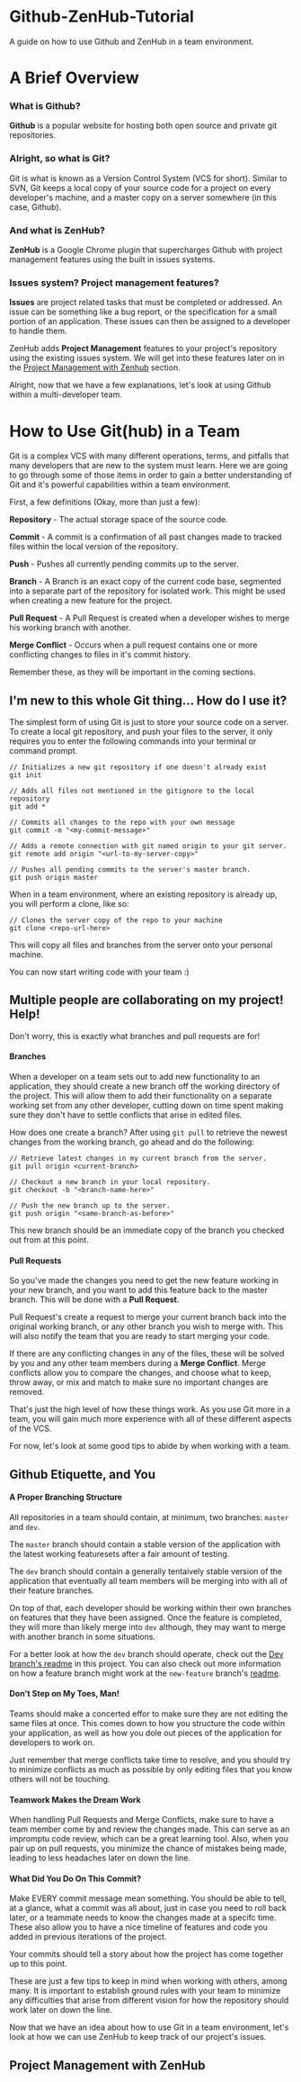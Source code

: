 # Github-ZenHub-Tutorial
A guide on how to use Github and ZenHub in a team environment.

# A Brief Overview

### What is Github?
**Github** is a popular website for hosting both open source and private git repositories. 

### Alright, so what is Git?
Git is what is known as a Version Control System (VCS for short). Similar to SVN, Git keeps a local copy of your source code for a project on every developer's machine, and a master copy on a server somewhere (in this case, Github).

### And what is ZenHub?
**ZenHub** is a Google Chrome plugin that supercharges Github with project management features using the built in issues systems.

### Issues system? Project management features?
**Issues** are project related tasks that must be completed or addressed. An issue can be something like a bug report, or the specification for a small portion of an application. These issues can then be assigned to a developer to handle them.

ZenHub adds **Project Management** features to your project's repository using the existing issues system. We will get into these features later on in the [Project Management with Zenhub]() section.

Alright, now that we have a few explanations, let's look at using Github within a multi-developer team.

# How to Use Git(hub) in a Team

Git is a complex VCS with many different operations, terms, and pitfalls that many developers that are new to the system must learn. Here we are going to go through some of those items in order to gain a better understanding of Git and it's powerful capabilities within a team environment.

First, a few definitions (Okay, more than just a few):

**Repository** - The actual storage space of the source code.

**Commit** - A commit is a confirmation of all past changes made to tracked files within the local version of the repository.

**Push** - Pushes all currently pending commits up to the server.

**Branch** - A Branch is an exact copy of the current code base, segmented into a separate part of the repository for isolated work. This might be used when creating a new feature for the project.

**Pull Request** - A Pull Request is created when a developer wishes to merge his working branch with another.

**Merge Conflict** - Occurs when a pull request contains one or more conflicting changes to files in it's commit history.

Remember these, as they will be important in the coming sections.

## I'm new to this whole Git thing... How do I use it?

The simplest form of using Git is just to store your source code on a server. To create a local git repository, and push your files to the server, it only requires you to enter the following commands into your terminal or command prompt.

```
// Initializes a new git repository if one doesn't already exist
git init 

// Adds all files not mentioned in the gitignore to the local repository
git add * 

// Commits all changes to the repo with your own message
git commit -m "<my-commit-message>" 

// Adds a remote connection with git named origin to your git server.
git remote add origin "<url-to-my-server-copy>" 

// Pushes all pending commits to the server's master branch.
git push origin master 
```

When in a team environment, where an existing repository is already up, you will perform a clone, like so:

```
// Clones the server copy of the repo to your machine
git clone <repo-url-here>
```

This will copy all files and branches from the server onto your personal machine.

You can now start writing code with your team :)

## Multiple people are collaborating on my project! Help!

Don't worry, this is exactly what branches and pull requests are for!

#### Branches

When a developer on a team sets out to add new functionality to an application, they should create a new branch off the working directory of the project. This will allow them to add their functionality on a separate working set from any other developer, cutting down on time spent making sure they don't have to settle conflicts that arise in edited files. 

How does one create a branch? After using `git pull` to retrieve the newest changes from the working branch, go ahead and do the following:

```
// Retrieve latest changes in my current branch from the server.
git pull origin <current-branch>

// Checkout a new branch in your local repository.
git checkout -b "<branch-name-here>" 

// Push the new branch up to the server.
git push origin "<same-branch-as-before>" 
```

This new branch should be an immediate copy of the branch you checked out from at this point.

#### Pull Requests

So you've made the changes you need to get the new feature working in your new branch, and you want to add this feature back to the master branch. This will be done with a **Pull Request**.

Pull Request's create a request to merge your current branch back into the original working branch, or any other branch you wish to merge with. This will also notify the team that you are ready to start merging your code.

If there are any conflicting changes in any of the files, these will be solved by you and any other team members during a **Merge Conflict**. Merge conflicts allow you to compare the changes, and choose what to keep, throw away, or mix and match to make sure no important changes are removed.

That's just the high level of how these things work. As you use Git more in a team, you will gain much more experience with all of these different aspects of the VCS.

For now, let's look at some good tips to abide by when working with a team.

## Github Etiquette, and You

#### A Proper Branching Structure
All repositories in a team should contain, at minimum, two branches: `master` and `dev`.

The `master` branch should contain a stable version of the application with the latest working featuresets after a fair amount of testing. 

The `dev` branch should contain a generally tentaively stable version of the application that eventually all team members will be merging into with all of their feature branches.

On top of that, each developer should be working within their own branches on features that they have been assigned. Once the feature is completed, they will more than likely merge into `dev` although, they may want to merge with another branch in some situations.

For a better look at how the `dev` branch should operate, check out the [Dev branch's readme](https://github.com/Weava/Github-ZenHub-Tutorial/tree/dev) in this project. You can also check out more information on how a feature branch might work at the `new-feature` branch's [readme](https://github.com/Weava/Github-ZenHub-Tutorial/tree/new-feature).

#### Don't Step on My Toes, Man!
Teams should make a concerted effor to make sure they are not editing the same files at once. This comes down to how you structure the code within your application, as well as how you dole out pieces of the application for developers to work on.

Just remember that merge conflicts take time to resolve, and you should try to minimize conflicts as much as possible by only editing files that you know others will not be touching.

#### Teamwork Makes the Dream Work
When handling Pull Requests and Merge Conflicts, make sure to have a team member come by and review the changes made. This can serve as an impromptu code review, which can be a great learning tool. Also, when you pair up on pull requests, you minimize the chance of mistakes being made, leading to less headaches later on down the line.

#### What Did You Do On This Commit?
Make EVERY commit message mean something. You should be able to tell, at a glance, what a commit was all about, just in case you need to roll back later, or a teammate needs to know the changes made at a specifc time. These also allow you to have a nice timeline of features and code you added in previous iterations of the project.

Your commits should tell a story about how the project has come together up to this point.

These are just a few tips to keep in mind when working with others, among many. It is important to establish ground rules with your team to minimize any difficulties that arise from different vision for how the repository should work later on down the line.

Now that we have an idea about how to use Git in a team environment, let's look at how we can use ZenHub to keep track of our project's issues.

## Project Management with ZenHub
